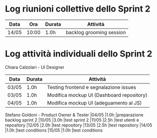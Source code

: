 # Log riunioni collettive dello Sprint 2

| Data | Ora | Durata | Attività |
|------|-----|--------|----------|
|14/05 |10:00 | 1.0h  | backlog grooming session |


# Log attività individuali dello Sprint 2




Chiara Calzolari - UI Designer

| Data  | Durata | Attività |
|-------|--------|----------|
|03/05 | 1.0h | Testing frontend e segnalazione issues
|03/05 | 1.0h | Modifica mockup UI (Dashboard repository)
|04/05 | 1.0h | Modifica mockup UI (adeguamento al JS)

Stefano Goldoni - Product Owner & Tester
|04/05 |1.0h |preparazione backlog sprint 2
|10/05 |3.0h |test sprint 2
|11/05 |2.5h |test utenti e repository
|12/05 |2.0h |test repository
|13/05 |2.5h |test repository
|14/05 |1.0h |test conditions
|15/05 |1.0h |test conditions

